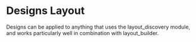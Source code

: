 # Designs Layout

Designs can be applied to anything that uses the layout_discovery
module, and works particularly well in combination with layout_builder.
